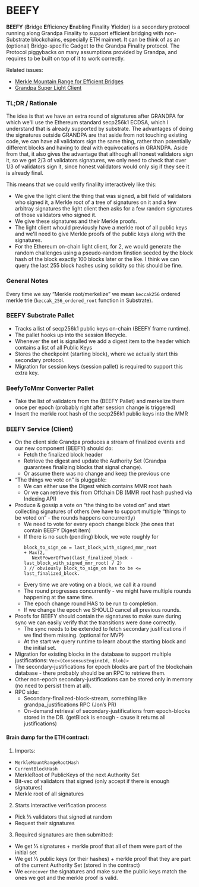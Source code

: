 # BEEFY
**BEEFY** (**B**ridge **E**fficiency **E**nabling **F**inality **Y**ielder) is a secondary protocol running along Grandpa Finality to support efficient bridging with non-Substrate blockchains, especially ETH mainnet. It can be think of as an (optional) Bridge-specific Gadget to the Grandpa Finality protocol.
The Protocol piggybacks on many assumptions provided by Grandpa, and requires to be built on top of it to work correctly.

Related issues:
- [Merkle Mountain Range for Efficient Bridges](https://github.com/paritytech/parity-bridges-common/issues/263)
- [Grandpa Super Light Client](https://github.com/paritytech/parity-bridges-common/issues/323)

### TL;DR / Rationale

The idea is that we have an extra round of signatures after GRANDPA for which we'll use the Ethereum standard secp256k1 ECDSA, which I understand that is already supported by substrate.
The advantages of doing the signatures outside GRANDPA are that aside from not touching existing code, we can have all validators sign the same thing, rather than potentially different blocks and having to deal with equivocations in GRANDPA.
Aside from that, it also gives the advantage that although all honest validators sign it, so we get 2/3 of validators signatures, we only need to check that over 1/3 of validators sign it, since honest validators would only sig if they see it is already final.

This means that we could verify finalilty interactively like this:
- We give the light client the thing that was signed, a bit field of validators who signed it, a Merkle root of a tree of signatures on it and a few arbitray signatures the light client then asks for a few random signatures of those validators who signed it.
- We give these signatures and their Merkle proofs.
- The light client whould previously have a merkle root of all public keys and we'll need to give Merkle proofs of the public keys along with the signatures.
- For the Ethereum on-chain light client, for 2, we would generate the random challenges using a pseudo-random finstion seeded by the block hash of the block exactly 100 blocks later or the like. I think we can query the last 255 block hashes using solidity so this should be fine.


### General Notes
Every time we say “Merkle root/merkelize” we mean `keccak256` ordered merkle trie (`keccak_256_ordered_root` function in Substrate).

### BEEFY Substrate Pallet

- Tracks a list of secp256k1 public keys on-chain (BEEFY frame runtime).
- The pallet hooks up into the session lifecycle.
- Whenever the set is signalled we add a digest item to the header which contains a list of all Public Keys
- Stores the checkpoint (starting block), where we actually start this secondary protocol.
- Migration for session keys (session pallet) is required to support this extra key.

### BeefyToMmr Converter Pallet
- Take the list of validators from the (BEEFY Pallet) and merkelize them once per epoch (probably right after session change is triggered)
- Insert the merkle root hash of the secp256k1 public keys into the MMR

### BEEFY Service (Client)
- On the client side Grandpa produces a stream of finalized events and our new component (BEEFY) should do:
  - Fetch the finalized block header
  - Retrieve the digest and update the Authority Set (Grandpa guarantees finalizing blocks that signal change).
  - Or assume there was no change and keep the previous one 
- “The things we vote on” is pluggable:
  - We can either use the Digest which contains MMR root hash
  - Or we can retrieve this from Offchain DB (MMR root hash pushed via Indexing API)
- Produce & gossip a vote on “the thing to be voted on” and start collecting signatures of others (we have to support multiple “things to be voted on” - the rounds happens concurrently)
  - We need to vote for every epoch change block (the ones that contain BEEFY Digest item)
  - If there is no such (pending) block, we vote roughly for 
    ```
    block_to_sign_on = last_block_with_signed_mmr_root 
    + Max(2, 
       NextPowerOfTwo((last_finalized_block - last_block_with_signed_mmr_root) / 2)
    ) // obviously block_to_sign_on has to be <= last_finalized_block.
    ```
  - Every time we are voting on a block, we call it a round 
  - The round progresses concurrently - we might have multiple rounds happening at the same time.
  - The epoch change round HAS to be run to completion.
  - If we change the epoch we SHOULD cancel all previous rounds.
- Proofs for BEEFY should contain the signatures to make sure during sync we can easily verify that the transitions were done correctly.
  - The sync needs to be extended to fetch secondary justifications if we find them missing. (optional for MVP)
  - At the start we query runtime to learn about the starting block and the initial set.
- Migration for existing blocks in the database to support multiple justifications: `Vec<(ConsensusEngineId, Blob)>`
- The secondary-justifications for epoch blocks are part of the blockchain database - there probably should be an RPC to retrieve them.
- Other non-epoch secondary-justifications can be stored only in memory (no need to persist them at all).
- RPC side:
  - Secondary-finalized-block-stream, something like grandpa_justifications RPC (Jon’s PR)
  - On-demand retrieval of secondary-justifications from epoch-blocks stored in the DB. (getBlock is enough - cause it returns all justifications)

#### Brain dump for the ETH contract:
1. Imports:
  - `MerkleMountRangeRootHash`
  - `CurrentBlockHash`
  - MerkleRoot of PublicKeys of the next Authority Set
  - Bit-vec of validators that signed (only accept if there is enough signatures)
  - Merkle root of all signatures
2. Starts interactive verification process
  - Pick ⅓ validators that signed at random
  - Request their signatures
3. Required signatures are then submitted:
  - We get ⅓ signatures + merkle proof that all of them were part of the initial set
  - We get ⅓ public keys (or their hashes) + merkle proof that they are part of the current Authority Set (stored in the contract)
  - We `ecrecover` the signatures and make sure the public keys match the ones we got and the merkle proof is valid.

